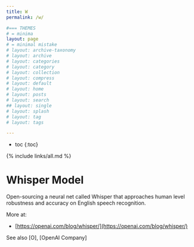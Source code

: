 ```yaml
---
title: W
permalink: /w/

#=== THEMES
# = minima
layout: page
# = minimal mistake
# layout: archive-taxonomy
# layout: archive
# layout: categories
# layout: category
# layout: collection
# layout: compress
# layout: default
# layout: home
# layout: posts
# layout: search
## layout: single
# layout: splash
# layout: tag
# layout: tags

---
```


* toc
{:toc}

{% include links/all.md %}


# Whisper Model

 Open-sourcing a neural net called Whisper that approaches human level robustness and accuracy on English speech recognition.

 More at:
  * [https://openai.com/blog/whisper/](https://openai.com/blog/whisper/)

 See also [O], [OpenAI Company]
